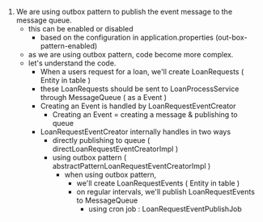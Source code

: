 1. We are using outbox pattern to publish the event message to the message queue.
   - this can be enabled or disabled 
     - based on the configuration in application.properties (out-box-pattern-enabled)
   - as we are using outbox pattern, code become more complex.
   - let's understand the code.
     - When a users request for a loan, we'll create LoanRequests ( Entity in table )
     - these LoanRequests should be sent to LoanProcessService through MessageQueue ( as a Event )
     - Creating an Event is handled by LoanRequestEventCreator
         - Creating an Event = creating a message & publishing to queue
     - LoanRequestEventCreator internally handles in two ways
         - directly publishing to queue ( directLoanRequestEventCreatorImpl )
         - using outbox pattern ( abstractPatternLoanRequestEventCreatorImpl )
             - when using outbox pattern, 
                - we'll create LoanRequestEvents ( Entity in table )
                - on regular intervals, we'll publish LoanRequestEvents to MessageQueue 
                   - using cron job : LoanRequestEventPublishJob
               
            

     